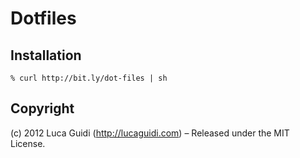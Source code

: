 # Dotfiles

## Installation

    % curl http://bit.ly/dot-files | sh

## Copyright

(c) 2012 Luca Guidi (http://lucaguidi.com) – Released under the MIT License.
